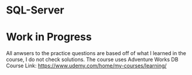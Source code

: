 # SQL-Server

# Work in Progress

All anwsers to the practice questions are based off of what I learned in the course, I do not check solutions. 
The course uses Adventure Works DB
Course Link: https://www.udemy.com/home/my-courses/learning/
